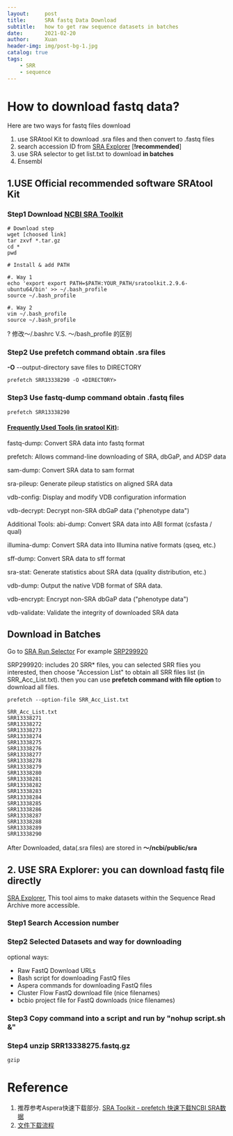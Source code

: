 ```yaml
---
layout:     post
title:      SRA fastq Data Download
subtitle:   how to get raw sequence datasets in batches
date:       2021-02-20
author:     Xuan
header-img: img/post-bg-1.jpg
catalog: true
tags:
    - SRR 
    - sequence
---
```


# How to download fastq data?

Here are two ways for fastq files download

1. use SRAtool Kit to download .sra files and then convert to .fastq files
2. search accession ID from [SRA Explorer](https://sra-explorer.info/#) [**!recommended**]
3. use SRA selector to get list.txt to download **in batches**
4. Ensembl 

## 1.USE Official recommended software SRAtool Kit

### Step1 Download [NCBI SRA Toolkit](https://trace.ncbi.nlm.nih.gov/Traces/sra/sra.cgi?view=software)

```
# Download step
wget [choosed link]
tar zxvf *.tar.gz
cd *
pwd

# Install & add PATH 

#. Way 1
echo 'export export PATH=$PATH:YOUR_PATH/sratoolkit.2.9.6-ubuntu64/bin' >> ~/.bash_profile
source ~/.bash_profile

#. Way 2
vim ~/.bash_profile
source ~/.bash_profile
```

? 修改～/.bashrc V.S. ～/bash_profile 的区别

### Step2 Use prefetch command obtain .sra files

**-O** --output-directory <DIRECTORY>  save files to DIRECTORY

```
prefetch SRR13338290 -O <DIRECTORY>

```


### Step3 Use fastq-dump command obtain .fastq files

```
prefetch SRR13338290

```

#### [Frequently Used Tools (in sratool Kit)](https://trace.ncbi.nlm.nih.gov/Traces/sra/sra.cgi?view=toolkit_doc):

fastq-dump: Convert SRA data into fastq format

prefetch: Allows command-line downloading of SRA, dbGaP, and ADSP data

sam-dump: Convert SRA data to sam format

sra-pileup: Generate pileup statistics on aligned SRA data

vdb-config: Display and modify VDB configuration information

vdb-decrypt: Decrypt non-SRA dbGaP data ("phenotype data")

Additional Tools:
abi-dump: Convert SRA data into ABI format (csfasta / qual)

illumina-dump: Convert SRA data into Illumina native formats (qseq, etc.)

sff-dump: Convert SRA data to sff format

sra-stat: Generate statistics about SRA data (quality distribution, etc.)

vdb-dump: Output the native VDB format of SRA data.

vdb-encrypt: Encrypt non-SRA dbGaP data ("phenotype data")

vdb-validate: Validate the integrity of downloaded SRA data
    

## Download in Batches

Go to [SRA Run Selector](https://www.ncbi.nlm.nih.gov/Traces/study/?) 
For example [SRP299920](https://www.ncbi.nlm.nih.gov/Traces/study/?query_key=12&WebEnv=MCID_6008c6d9ad7ec67b4272439c&o=acc_s%3Aa)
 
SRP299920: includes 20 SRR* files, you can selected SRR flies you interested, then choose "Accession List" to obtain all SRR files list (in SRR_Acc_List.txt). then you can use **prefetch command with file option** to download all files.

```
prefetch --option-file SRR_Acc_List.txt
```

```
SRR_Acc_List.txt
SRR13338271
SRR13338272
SRR13338273
SRR13338274
SRR13338275
SRR13338276
SRR13338277
SRR13338278
SRR13338279
SRR13338280
SRR13338281
SRR13338282
SRR13338283
SRR13338284
SRR13338285
SRR13338286
SRR13338287
SRR13338288
SRR13338289
SRR13338290
```

After Downloaded, data(.sra files) are stored in **～/ncbi/public/sra**

## 2. USE SRA Explorer: you can download fastq file directly

[SRA Explorer](https://sra-explorer.info/#), This tool aims to make datasets within the Sequence Read Archive more accessible.

### Step1 Search Accession number 

### Step2 Selected Datasets and way for downloading

optional ways:

- Raw FastQ Download URLs
- Bash script for downloading FastQ files
- Aspera commands for downloading FastQ files
- Cluster Flow FastQ download file (nice filenames)
- bcbio project file for FastQ downloads (nice filenames) 

### Step3 Copy command into a script and run by "nohup script.sh &"

### Step4 unzip SRR13338275.fastq.gz

```
gzip 
```

# Reference

1. 推荐参考Aspera快速下载部分. [SRA Toolkit - prefetch 快速下载NCBI SRA数据](https://www.jianshu.com/p/d1abdced8bcd)
2. [文件下载流程](https://www.yuque.com/biotrainee/wes/rl9v6b)

